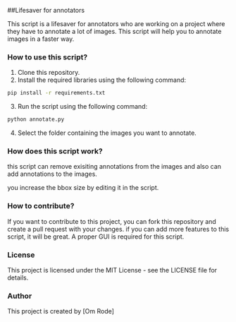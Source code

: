 ##Lifesaver for annotators 

This script is a lifesaver for annotators who are working on a project where they have to annotate a lot of images. This script will help you to annotate images in a faster way.

### How to use this script?

1. Clone this repository.
2. Install the required libraries using the following command:
```bash
pip install -r requirements.txt
```
3. Run the script using the following command:
```bash
python annotate.py
```
4. Select the folder containing the images you want to annotate.

### How does this script work?

this script can remove exisiting annotations from the images and also can add annotations to the images.

you increase the bbox size by editing it in the script.

### How to contribute?

If you want to contribute to this project, you can fork this repository and create a pull request with your changes.
if you can add more features to this script, it will be great.
A proper GUI is required for this script.

### License

This project is licensed under the MIT License - see the LICENSE file for details.

### Author

This project is created by [Om Rode]

